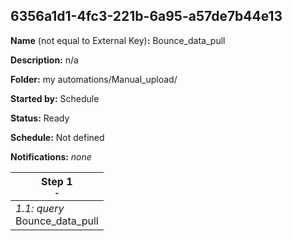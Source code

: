 ## 6356a1d1-4fc3-221b-6a95-a57de7b44e13

**Name** (not equal to External Key)**:** Bounce_data_pull

**Description:** n/a

**Folder:** my automations/Manual_upload/

**Started by:** Schedule

**Status:** Ready

**Schedule:** Not defined

**Notifications:** _none_


| Step 1<br>_<small>-</small>_ |
| --- |
| _1.1: query_<br>Bounce_data_pull |
